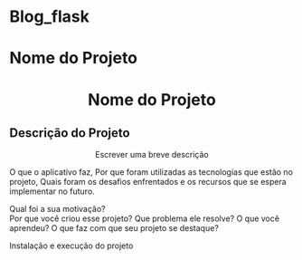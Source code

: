 # Blog_flask


# Nome do Projeto
<h1 align="center">Nome do Projeto</h1>

## Descrição do Projeto
<p align="center">Escrever uma breve descrição</p>
<p>O que o aplicativo faz,
Por que foram utilizadas as tecnologias que estão no projeto,
Quais foram os desafios enfrentados e os recursos que se espera implementar no futuro.
</p>



Qual foi a sua motivação?
<br>
Por que você criou esse projeto?
Que problema ele resolve?
O que você aprendeu?
O que faz com que seu projeto se destaque?


Instalação e execução do projeto
